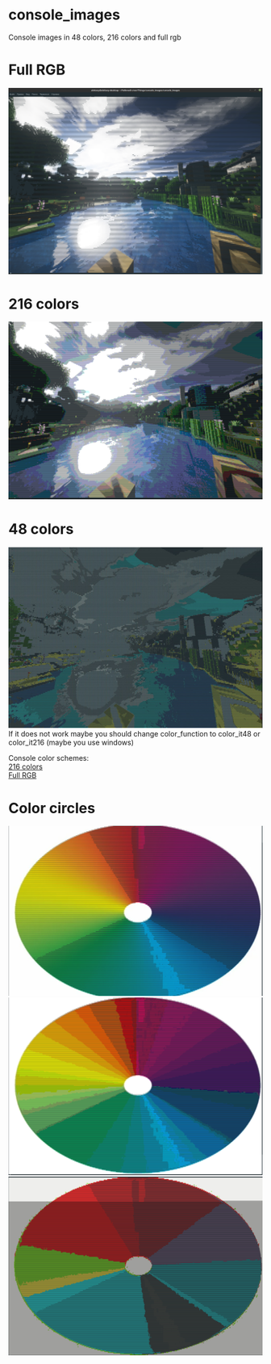 # console_images
Console images in 48 colors, 216 colors and full rgb
# Full RGB
![Full rgb](/examples/full_rgb.png)
# 216 colors
![216 colors](/examples/216%20colors.png)
# 48 colors
![48 colors](/examples/48%20colors.jpeg)
If it does not work maybe you should change color_function to color_it48 or color_it216 (maybe you use windows)

Console color schemes:  
[216 colors](https://robotmoon.com/256-colors/)  
[Full RGB](https://gist.github.com/XVilka/8346728)
# Color circles
![Full RGB](/examples/color-circle.png)
![216](/examples/color-circle1.png)
![48](/examples/color-circle2.png)
